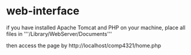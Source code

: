# web-interface

if you have installed Apache Tomcat and PHP on your machine, place all files in '''/Library/WebServer/Documents'''

then access the page by http://localhost/comp4321/home.php
